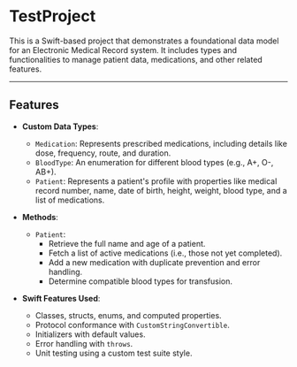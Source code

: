 # TestProject

This is a Swift-based project that demonstrates a foundational data model for an Electronic Medical Record system. It includes types and functionalities to manage patient data, medications, and other related features.

---

## Features

- **Custom Data Types**:
  - `Medication`: Represents prescribed medications, including details like dose, frequency, route, and duration.
  - `BloodType`: An enumeration for different blood types (e.g., A+, O-, AB+).
  - `Patient`: Represents a patient's profile with properties like medical record number, name, date of birth, height, weight, blood type, and a list of medications.

- **Methods**:
  - `Patient`:
    - Retrieve the full name and age of a patient.
    - Fetch a list of active medications (i.e., those not yet completed).
    - Add a new medication with duplicate prevention and error handling.
    - Determine compatible blood types for transfusion.

- **Swift Features Used**:
  - Classes, structs, enums, and computed properties.
  - Protocol conformance with `CustomStringConvertible`.
  - Initializers with default values.
  - Error handling with `throws`.
  - Unit testing using a custom test suite style.
